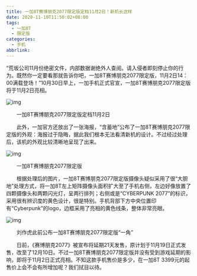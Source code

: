 ```yaml
---
title: 一加8T赛博朋克2077限定版定档11月2日！新机长这样
date: 2020-11-10T11:50:02+08:00
tags:
  - 一加8T
  - 限定版
categories:
  - 手机
abbrlink:
---
```


“荒坂公司11月份绝密文件，内部数据谢绝外人查阅。请入侵者即刻停止你的行为。既然你一定要看那就告诉你吧，一加8T赛博朋克2077限定版，11月2日14：00满载登场！”10月30日早上，一加手机正式官宣，一加8T赛博朋克2077限定版将于11月2日亮相。

![img](https://cdn.jsdelivr.net/gh/yakeing/Documentation@main/Hexo/images/a29e-kcaeqzy3375205.jpg)

　　一加8T赛博朋克2077限定版定档11月2日

　　此外，一加官方还放出了一张海报，“含蓄地”公布了一加8T赛博朋克2077限定版的外观：海报过于隐晦，据此我们根本无法看清新机的设计。不过经过处理后，该机的外观比较清晰地呈现了出来。

![img](https://cdn.jsdelivr.net/gh/yakeing/Documentation@main/Hexo/images/942f-kcaeqzy3375202.jpg)

　　一加8T赛博朋克2077限定版

　　根据处理后的图片，一加8T赛博朋克2077限定版摄像头疑似采用了很“大胆地”处理方式，将一加8T左上矩阵摄像头面积扩大至了手机右侧，左边好像放置了四颗摄像头和两颗闪光灯，呈两行排列；右侧或是“CYBERPUNK 2077”的标识，采用很有辨识度的黄色设计，很是特别。手机背部下方中央位置印有“Cyberpunk”的logo，边框采用了亮相的黄色线条，整体非常亮眼。

![img](https://cdn.jsdelivr.net/gh/yakeing/Documentation@main/Hexo/images/3a86-kcaeqzy3375261.jpg)

　　刘作虎此前公布一加8T赛博朋克2077限定版“一角”

　　日前，《赛博朋克2077》被宣布将延期21天发售，原计划于11月19日正式发售，改至了12月10日。不过一加8T赛博朋克2077限定版并没有受到游戏延期的影响，即将于11月2日正式亮相。不知这款手机售价是多少，在一加8T 3399元的起售价上会不会有所增加呢？我们拭目以待。